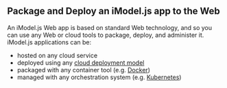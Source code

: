 ## Package and Deploy an iModel.js app to the Web
An iModel.js Web app is based on standard Web technology, and so you can use any Web or cloud tools to package, deploy, and administer it. iModel.js applications can be:

* hosted on any cloud service
* deployed using any [cloud deployment model](https://en.wikipedia.org/wiki/Cloud_computing#Deployment_models)
* packaged with any container tool (e.g. [Docker](https://www.docker.com/))
* managed with any orchestration system (e.g. [Kubernetes](https://kubernetes.io/))
